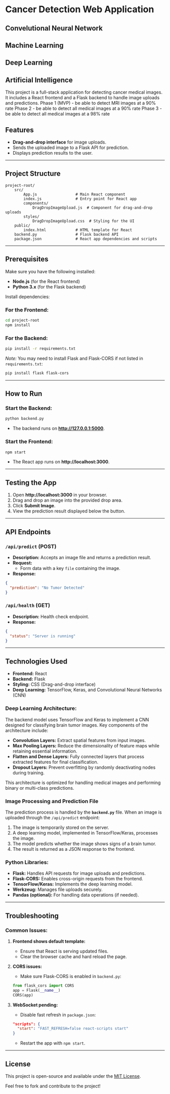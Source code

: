 # Cancer Detection Web Application
## Convelutional Neural Network
## Machine Learning 
## Deep Learning
## Artificial Intelligence

This project is a full-stack application for detecting cancer medical images. It includes a React frontend and a Flask backend to handle image uploads and predictions.
Phase 1 (MVP) - be able to detect MRI images at a 90% rate
Phase 2 - be able to detect all medical images at a 90% rate
Phase 3 - be able to detect all medical images at a 98% rate

## Features

- **Drag-and-drop interface** for image uploads.
- Sends the uploaded image to a Flask API for prediction.
- Displays prediction results to the user.

---

## Project Structure

```
project-root/
    src/
        App.js                 # Main React component
        index.js               # Entry point for React app
        components/
            DragDropImageUpload.js  # Component for drag-and-drop uploads
        styles/
            DragDropImageUpload.css  # Styling for the UI
    public/
        index.html             # HTML template for React
    backend.py                 # Flask backend API
    package.json               # React app dependencies and scripts
```

---

## Prerequisites

Make sure you have the following installed:

- **Node.js** (for the React frontend)
- **Python 3.x** (for the Flask backend)

Install dependencies:

### For the Frontend:
```sh
cd project-root
npm install
```

### For the Backend:
```sh
pip install -r requirements.txt
```

*Note:* You may need to install Flask and Flask-CORS if not listed in `requirements.txt`:
```sh
pip install flask flask-cors
```

---

## How to Run

### Start the Backend:
```sh
python backend.py
```
- The backend runs on **http://127.0.0.1:5000**.

### Start the Frontend:
```sh
npm start
```
- The React app runs on **http://localhost:3000**.

---

## Testing the App

1. Open **http://localhost:3000** in your browser.
2. Drag and drop an image into the provided drop area.
3. Click **Submit Image**.
4. View the prediction result displayed below the button.

---

## API Endpoints

### `/api/predict` (POST)
- **Description:** Accepts an image file and returns a prediction result.
- **Request:**
    - Form data with a key `file` containing the image.
- **Response:**
```json
{
  "prediction": "No Tumor Detected"
}
```

### `/api/health` (GET)
- **Description:** Health check endpoint.
- **Response:**
```json
{
  "status": "Server is running"
}
```

---

## Technologies Used

- **Frontend:** React
- **Backend:** Flask
- **Styling:** CSS (Drag-and-drop interface)
- **Deep Learning:** TensorFlow, Keras, and Convolutional Neural Networks (CNN)

### **Deep Learning Architecture:**
The backend model uses TensorFlow and Keras to implement a CNN designed for classifying brain tumor images. Key components of the architecture include:

- **Convolution Layers:** Extract spatial features from input images.
- **Max Pooling Layers:** Reduce the dimensionality of feature maps while retaining essential information.
- **Flatten and Dense Layers:** Fully connected layers that process extracted features for final classification.
- **Dropout Layers:** Prevent overfitting by randomly deactivating nodes during training.

This architecture is optimized for handling medical images and performing binary or multi-class predictions.

### **Image Processing and Prediction File**
The prediction process is handled by the **`backend.py`** file. When an image is uploaded through the `/api/predict` endpoint:

1. The image is temporarily stored on the server.
2. A deep learning model, implemented in TensorFlow/Keras, processes the image.
3. The model predicts whether the image shows signs of a brain tumor.
4. The result is returned as a JSON response to the frontend.

### **Python Libraries:**
- **Flask:** Handles API requests for image uploads and predictions.
- **Flask-CORS:** Enables cross-origin requests from the frontend.
- **TensorFlow/Keras:** Implements the deep learning model.
- **Werkzeug:** Manages file uploads securely.
- **Pandas (optional):** For handling data operations (if needed).

---

## Troubleshooting

### Common Issues:

1. **Frontend shows default template:**
   - Ensure that React is serving updated files.
   - Clear the browser cache and hard reload the page.

2. **CORS issues:**
   - Make sure Flask-CORS is enabled in `backend.py`:
   ```python
   from flask_cors import CORS
   app = Flask(__name__)
   CORS(app)
   ```

3. **WebSocket pending:**
   - Disable fast refresh in `package.json`:
   ```json
   "scripts": {
     "start": "FAST_REFRESH=false react-scripts start"
   }
   ```
   - Restart the app with `npm start`.

---

## License

This project is open-source and available under the [MIT License](LICENSE).

Feel free to fork and contribute to the project!

